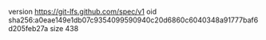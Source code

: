 version https://git-lfs.github.com/spec/v1
oid sha256:a0eae149e1db07c9354099590940c20d6860c6040348a91777baf6d205feb27a
size 438
